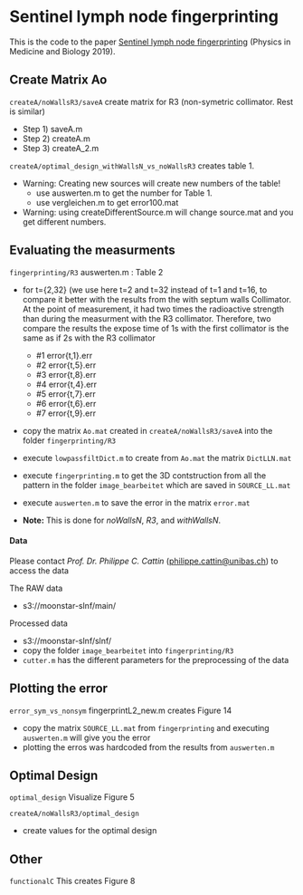 # Sentinel lymph node fingerprinting
This is the code to the paper [Sentinel lymph node fingerprinting](http://iopscience.iop.org/10.1088/1361-6) (Physics in Medicine and Biology 2019).

## Create Matrix Ao
`createA/noWallsR3/saveA` 
create matrix for R3 (non-symetric collimator. Rest is similar)
* Step 1) saveA.m
* Step 2) createA.m
* Step 3) createA_2.m

`createA/optimal_design_withWallsN_vs_noWallsR3` 
 creates table 1. 
* Warning: Creating new sources will create new numbers of the table!
    * use auswerten.m to get the number for Table 1.
    * use vergleichen.m to get error100.mat
* Warning: using createDifferentSource.m will change source.mat and you get different numbers.


## Evaluating the measurments
`fingerprinting/R3`
auswerten.m : Table 2
* for t={2,32} (we use here t=2 and t=32 instead of t=1 and t=16, to compare it better with the results from the with septum walls Collimator. At the point of measurement, it had two times the radioactive strength than during the measurment with the R3 collimator. Therefore, two compare the results the expose time of 1s with the first collimator is the same as if 2s with the R3 collimator
	* #1 error{t,1}.err
	* #2 error{t,5}.err
	* #3 error{t,8}.err
	* #4 error{t,4}.err
	* #5 error{t,7}.err
	* #6 error{t,6}.err
	* #7 error{t,9}.err
* copy the matrix `Ao.mat` created in `createA/noWallsR3/saveA` into the folder `fingerprinting/R3`
* execute `lowpassfiltDict.m` to create from `Ao.mat` the matrix `DictLLN.mat`
* execute `fingerprinting.m` to get the 3D contstruction from all the pattern in the folder `image_bearbeitet` which are saved in `SOURCE_LL.mat`
* execute `auswerten.m` to save the error in the matrix `error.mat`


* **Note:** This is done for *noWallsN*, *R3*, and *withWallsN*.

#### Data
Please contact *Prof. Dr. Philippe C. Cattin* (philippe.cattin@unibas.ch) to access the data
 
The RAW data
* s3://moonstar-slnf/main/

Processed data
* s3://moonstar-slnf/slnf/
* copy the folder `image_bearbeitet` into `fingerprinting/R3`
* `cutter.m` has the different parameters for the preprocessing of the data

## Plotting the error
`error_sym_vs_nonsym` fingerprintL2_new.m creates Figure 14
* copy the matrix `SOURCE_LL.mat` from `fingerprinting` and executing `auswerten.m` will give you the error
* plotting the erros was hardcoded from the results from `auswerten.m`

## Optimal Design
`optimal_design`
Visualize Figure 5

`createA/noWallsR3/optimal_design`
* create values for the optimal design


## Other
`functionalC`
This creates Figure 8 
